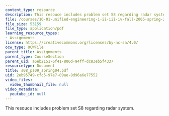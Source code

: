 ```yaml
---
content_type: resource
description: This resouce includes problem set S8 regarding radar system.
file: /courses/16-01-unified-engineering-i-ii-iii-iv-fall-2005-spring-2006/2eb95749cfc597e789ae8d96a6e77552_s08_ps09_spring04.pdf
file_size: 53159
file_type: application/pdf
learning_resource_types:
- Assignments
license: https://creativecommons.org/licenses/by-nc-sa/4.0/
ocw_type: OCWFile
parent_title: Assignments
parent_type: CourseSection
parent_uid: a6eb2151-6f41-806d-94ff-dc83eb5f4337
resourcetype: Document
title: s08_ps09_spring04.pdf
uid: 2eb95749-cfc5-97e7-89ae-8d96a6e77552
video_files:
  video_thumbnail_file: null
video_metadata:
  youtube_id: null
---
```

This resouce includes problem set S8 regarding radar system.